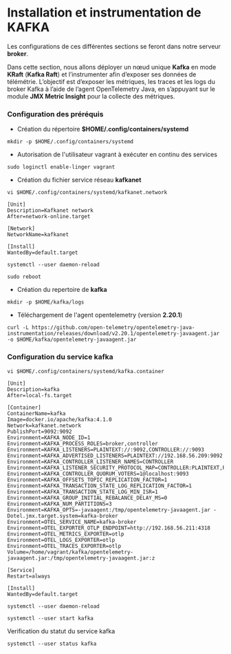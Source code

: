 # Installation et instrumentation de KAFKA

Les configurations de ces différentes sections se feront dans notre serveur **broker**.

Dans cette section, nous allons déployer un nœud unique **Kafka** en mode **KRaft** (**Kafka Raft**) et l’instrumenter afin d’exposer ses données de télémétrie. L’objectif est d’exposer les métriques, les traces et les logs du broker Kafka à l’aide de l’agent OpenTelemetry Java, en s’appuyant sur le module **JMX Metric Insight** pour la collecte des métriques.

### Configuration des préréquis

- Création du répertoire **$HOME/.config/containers/systemd**

```
mkdir -p $HOME/.config/containers/systemd
```

- Autorisation de l'utilisateur vagrant à exécuter en continu des services

```
sudo loginctl enable-linger vagrant
```

- Création du fichier service réseau **kafkanet**

```
vi $HOME/.config/containers/systemd/kafkanet.network
```

```
[Unit]
Description=Kafkanet network
After=network-online.target

[Network]
NetworkName=kafkanet

[Install]
WantedBy=default.target
```

```
systemctl --user daemon-reload
```

```
sudo reboot
```

- Création du repertoire de **kafka**

```
mkdir -p $HOME/kafka/logs
```

- Téléchargement de l'agent opentelemetry (version **2.20.1**)

```
curl -L https://github.com/open-telemetry/opentelemetry-java-instrumentation/releases/download/v2.20.1/opentelemetry-javaagent.jar -o $HOME/kafka/opentelemetry-javaagent.jar
```

### Configuration du service kafka

```
vi $HOME/.config/containers/systemd/kafka.container
```

```
[Unit]
Description=kafka
After=local-fs.target

[Container]
ContainerName=kafka
Image=docker.io/apache/kafka:4.1.0
Network=kafkanet.network
PublishPort=9092:9092
Environment=KAFKA_NODE_ID=1
Environment=KAFKA_PROCESS_ROLES=broker,controller
Environment=KAFKA_LISTENERS=PLAINTEXT://:9092,CONTROLLER://:9093
Environment=KAFKA_ADVERTISED_LISTENERS=PLAINTEXT://192.168.56.209:9092
Environment=KAFKA_CONTROLLER_LISTENER_NAMES=CONTROLLER 
Environment=KAFKA_LISTENER_SECURITY_PROTOCOL_MAP=CONTROLLER:PLAINTEXT,PLAINTEXT:PLAINTEXT
Environment=KAFKA_CONTROLLER_QUORUM_VOTERS=1@localhost:9093
Environment=KAFKA_OFFSETS_TOPIC_REPLICATION_FACTOR=1
Environment=KAFKA_TRANSACTION_STATE_LOG_REPLICATION_FACTOR=1
Environment=KAFKA_TRANSACTION_STATE_LOG_MIN_ISR=1
Environment=KAFKA_GROUP_INITIAL_REBALANCE_DELAY_MS=0
Environment=KAFKA_NUM_PARTITIONS=3
Environment=KAFKA_OPTS=-javaagent:/tmp/opentelemetry-javaagent.jar -Dotel.jmx.target.system=kafka-broker
Environment=OTEL_SERVICE_NAME=kafka-broker
Environment=OTEL_EXPORTER_OTLP_ENDPOINT=http://192.168.56.211:4318
Environment=OTEL_METRICS_EXPORTER=otlp
Environment=OTEL_LOGS_EXPORTER=otlp
Environment=OTEL_TRACES_EXPORTER=otlp
Volume=/home/vagrant/kafka/opentelemetry-javaagent.jar:/tmp/opentelemetry-javaagent.jar:z

[Service]
Restart=always

[Install]
WantedBy=default.target
```

```
systemctl --user daemon-reload
```

```
systemctl --user start kafka
```

Verification du statut du service kafka

```
systemctl --user status kafka
```